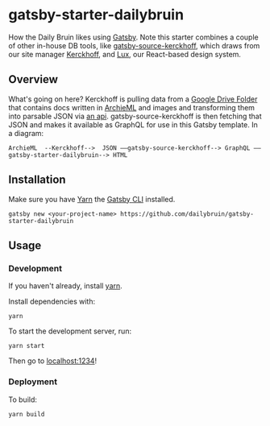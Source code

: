 # gatsby-starter-dailybruin

How the Daily Bruin likes using [Gatsby](https://www.gatsbyjs.org). Note this starter combines a couple of other in-house DB tools, like [gatsby-source-kerckhoff](https://github.com/dailybruin/gatsby-source-kerckhoff), which draws from our site manager [Kerckhoff](https://github.com/dailybruin/kerckhoff), and [Lux](https://github.com/dailybruin/lux), our React-based design system.

## Overview

What's going on here? Kerckhoff is pulling data from a [Google Drive Folder](https://docs.google.com/document/d/1CBXuDRDNLyZZVe51Z0F_0eEgwupJWF9J0NQ0CK7jlNQ/edit?usp=sharing) that contains docs written in [ArchieML](http://archieml.org/) and images and transforming them into parsable JSON via [an api](https://kerckhoff.dailybruin.com/api/packages/flatpages/online.demoaml/). gatsby-source-kerckhoff is then fetching that JSON and makes it available as GraphQL for use in this Gatsby template. In a diagram:

```
ArchieML  --Kerckhoff-->  JSON ––gatsby-source-kerckhoff--> GraphQL ––gatsby-starter-dailybruin--> HTML
```

## Installation

Make sure you have [Yarn](https://yarnpkg.com/) the [Gatsby CLI](https://www.gatsbyjs.org/docs/#using-the-gatsby-cli) installed.

```
gatsby new <your-project-name> https://github.com/dailybruin/gatsby-starter-dailybruin
```

## Usage

### Development

If you haven't already, install [yarn](https://yarnpkg.com/).

Install dependencies with:

```
yarn
```

To start the development server, run:

```
yarn start
```

Then go to [localhost:1234](http://localhost:1234)!

### Deployment

To build:

```
yarn build
```
